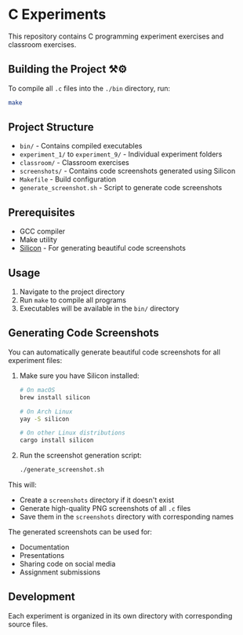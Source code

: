 # C Experiments

This repository contains C programming experiment exercises and classroom exercises.

## Building the Project ⚒️⚙️

To compile all `.c` files into the `./bin` directory, run:
```bash
make
```

## Project Structure

- `bin/` - Contains compiled executables
- `experiment_1/` to `experiment_9/` - Individual experiment folders
- `classroom/` - Classroom exercises
- `screenshots/` - Contains code screenshots generated using Silicon
- `Makefile` - Build configuration
- `generate_screenshot.sh` - Script to generate code screenshots

## Prerequisites

- GCC compiler
- Make utility
- [Silicon](https://github.com/Aloxaf/Silicon) - For generating beautiful code screenshots

## Usage

1. Navigate to the project directory
2. Run `make` to compile all programs
3. Executables will be available in the `bin/` directory

## Generating Code Screenshots

You can automatically generate beautiful code screenshots for all experiment files:

1. Make sure you have Silicon installed:
   ```bash
   # On macOS
   brew install silicon
   
   # On Arch Linux
   yay -S silicon
   
   # On other Linux distributions
   cargo install silicon
   ```

2. Run the screenshot generation script:
   ```bash
   ./generate_screenshot.sh
   ```

This will:
- Create a `screenshots` directory if it doesn't exist
- Generate high-quality PNG screenshots of all `.c` files
- Save them in the `screenshots` directory with corresponding names

The generated screenshots can be used for:
- Documentation
- Presentations
- Sharing code on social media
- Assignment submissions

## Development

Each experiment is organized in its own directory with corresponding source files.

